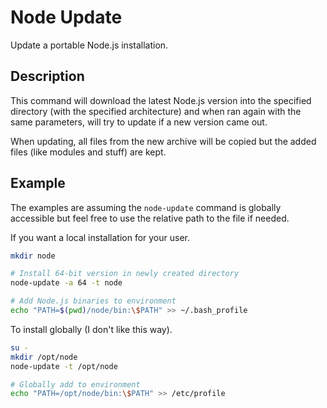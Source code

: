 Node Update
===========

Update a portable Node.js installation.

Description
-----------

This command will download the latest Node.js version into the specified
directory (with the specified architecture) and when ran again with the
same parameters, will try to update if a new version came out.

When updating, all files from the new archive will be copied but the added
files (like modules and stuff) are kept.

Example
-------

The examples are assuming the `node-update` command is globally accessible
but feel free to use the relative path to the file if needed.

If you want a local installation for your user.

```sh
mkdir node

# Install 64-bit version in newly created directory
node-update -a 64 -t node

# Add Node.js binaries to environment
echo "PATH=$(pwd)/node/bin:\$PATH" >> ~/.bash_profile
```

To install globally (I don't like this way).

```sh
su -
mkdir /opt/node
node-update -t /opt/node

# Globally add to environment
echo "PATH=/opt/node/bin:\$PATH" >> /etc/profile
```
